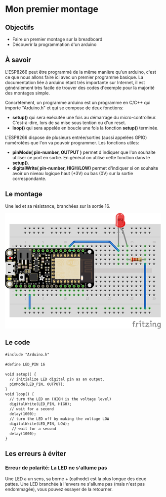 Mon premier montage
===================

Objectifs
---------

- Faire un premier montage sur la breadboard
- Découvrir la programmation d'un arduino

À savoir
--------

L'ESP8266 peut être programmé de la même manière qu'un arduino, c'est ce que nous allons faire ici avec un premier programme basique. La documentation liée à arduino étant très importante sur Internet, il est généralement très facile de trouver des codes d'exemple pour la majorité des montages simple.

Concrètement, un programme arduino est un programme en C/C++ qui importe "Arduino.h" et qui se compose de deux fonctions:

- **setup()** qui sera exécutée une fois au démarrage du micro-controlleur. C'est-à-dire, lors de sa mise sous tention ou d'un reset.
- **loop()** qui sera appelée en boucle une fois la fonction **setup()** terminée.

L'ESP8266 dispose de plusieurs entrée/sorties (aussi appelées GPIO) numérotées que l'on va pouvoir programmer. Les fonctions utiles:

- **pinMode( pin-number, OUTPUT )** permet d'indiquer que l'on souhaite utiliser ce port en sortie. En général on utilise cette fonction dans le **setup()**.
- **digitalWrite( pin-number, HIGH/LOW)** permet d'indiquer si on souhaite avoir un niveau logique haut (+3V) ou bas (0V) sur la sortie correspondante.

Le montage
----------

Une led et sa résistance, branchées sur la sortie 16.

![Board](board.png)

Le code
-------
	#include "Arduino.h"
	
	#define LED_PIN 16
	
	void setup() {
	  // initialize LED digital pin as an output.
	  pinMode(LED_PIN, OUTPUT);
	}
	void loop() {
	  // turn the LED on (HIGH is the voltage level)
	  digitalWrite(LED_PIN, HIGH);
	  // wait for a second
	  delay(1000);
	  // turn the LED off by making the voltage LOW
	  digitalWrite(LED_PIN, LOW);
	   // wait for a second
	  delay(1000);
	}


Les erreurs à éviter
-------------------

### Erreur de polarité: La LED ne s'allume pas
Une LED a un sens, sa borne + (cathode) est la plus longue des deux pattes.
Une LED branchée à l'envers ne s'allume pas (mais n'est pas endommagée), vous pouvez essayer de la retourner.
